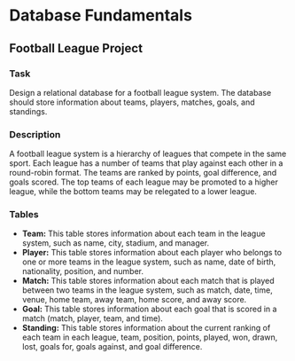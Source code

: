# Database Fundamentals
## Football League Project
### Task
Design a relational database for a football league system. The database should store information about teams, players, matches, goals, and standings. 

### Description
A football league system is a hierarchy of leagues that compete in the same sport. Each league has a number of teams that play against each other in a round-robin format. The teams are ranked by points, goal difference, and goals scored. The top teams of each league may be promoted to a higher league, while the bottom teams may be relegated to a lower league. 

### Tables
* **Team:** This table stores information about each team in the league system, such as name, city, stadium, and manager.
* **Player:** This table stores information about each player who belongs to one or more teams in the league system, such as name, date of birth, nationality, position, and number. 
* **Match:** This table stores information about each match that is played between two teams in the league system, such as match, date, time, venue, home team, away team, home score, and away score.
* **Goal:** This table stores information about each goal that is scored in a match (match, player, team, and time). 
* **Standing:** This table stores information about the current ranking of each team in each league, team, position, points, played, won, drawn, lost, goals for, goals against, and goal difference.
